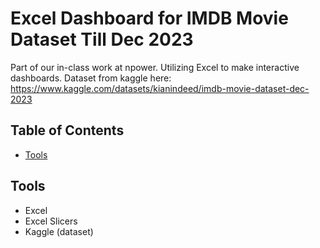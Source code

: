 # Excel Dashboard for IMDB Movie Dataset Till Dec 2023

Part of our in-class work at npower. Utilizing Excel to make interactive dashboards. Dataset from kaggle here: https://www.kaggle.com/datasets/kianindeed/imdb-movie-dataset-dec-2023

## Table of Contents

- [Tools](#tools)

## Tools

- Excel
- Excel Slicers
- Kaggle (dataset)
